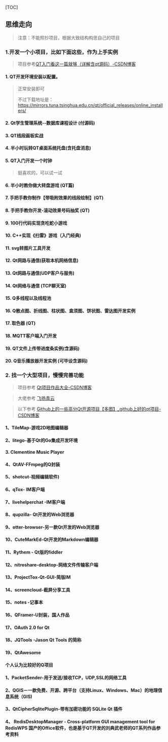 [TOC]

## 思维走向

> 注意：不能照抄项目，根据大致结构构思自己的项目

### 1.开发一个小项目，比如下面这些，作为上手实例

> 项目参考[QT入门看这一篇就够（详解含qt源码）-CSDN博客](https://blog.csdn.net/arv002/article/details/133785137?utm_medium=distribute.pc_relevant.none-task-blog-2~default~baidujs_baidulandingword~default-0-133785137-blog-108089368.235^v43^pc_blog_bottom_relevance_base5&spm=1001.2101.3001.4242.1&utm_relevant_index=3)

#### 1. QT开发环境安装以配置。

> 正常安装即可
>
> 不过下载地址是：https://mirrors.tuna.tsinghua.edu.cn/qt/official_releases/online_installers/

#### 2. Qt学生管理系统--数据库课程设计 (付源码)

#### 3. QT线段画板实战

#### 4. 半小时玩转QT桌面系统托盘(含托盘消息)

#### 5. QT入门开发一个时钟

> 挺喜欢的，可以试一试

#### 6. 半小时教你做大转盘游戏 (QT篇)

#### 7. 手把手教你制作【带吸附效果的线段绘制】(QT)

#### 8. 手把手教你开发-滚动效果号码抽奖 (QT)

#### 9. 100行代码实现贪吃蛇小游戏

#### 10. C++实现《扫雷》游戏（入门经典)

#### 11. svg转图片工具开发

#### 12. Qt网路与通信(获取本机网络信息)

#### 13. Qt网路与通信(UDP客户与服务)

#### 14. Qt网络与通信 (TCP聊天室)

#### 15. Q多线程以及线程池

#### 16. Q散点图、折线图、柱状图、盒须图、饼状图、雷达图开发实例

#### 17. 取色器 (QT)

#### 18. MQTT客户端入门开发

#### 19. QT文件上传带进度条实例(含源码)

#### 20. Q音乐播放器开发实例 (可毕设含源码)





### 2. 找一个大型项目，慢慢完善功能 

> 项目参考 [Qt项目作品大全-CSDN博客](https://blog.csdn.net/ly305750665/article/details/108089368)

> 大佬参考 [飞扬青云](https://github.com/feiyangqingyun)

> 以下参考 [Github上的一些高分Qt开源项目【多图】_github上好的qt项目-CSDN博客](https://blog.csdn.net/ccf19881030/article/details/113007901)

#### 1、TileMap-游戏2D地图编辑器

#### 2、litego-基于Qt的Go集成开发环境

#### 3. Clementine Music Player

#### 4、QtAV-FFmpeg的Q封装

#### 5、shotcut-视频编辑软件)

#### 6、qTox- IM客户端

#### 7、livehelperchat -IM客户端

#### 8、qupzilla- Qt开发的Web浏览器

#### 9、otter-browser-另一款Qt开发的Web浏览器

#### 10、CuteMarkEd-Qt开发的Markdown编辑器

#### 11、Rythem - Qt版的fiddler

#### 12、nitroshare-desktop-网络文件传输客户端

#### 13、ProjectTox-Qt-GUI-简版IM

#### 14、screencloud-截屏分享工具

#### 15、notes -记事本

#### 16、QFramer-U封装，国人作品

#### 17、OAuth 2.0 for Qt

#### 18、JQTools -Jason Qt Tools 的简称

#### 19、QtAwesome

#### 个人认为比较好的Q项目

#### 1、PacketSender-用于发送/接收TCP，UDP,SSL的网络工具

#### 2、QGIS－一款免费、开源、跨平台（支持Linux、Windows、Mac）的地理信息系统（GIS)

#### 3、QtCipherSqlitePlugin-带有加密功能的 SQLite Qt 插件

#### 4、 RedisDesktopManager - Cross-platform GUl management tool for RedisWPS 国产的Office软件，也是基于QT开发的刘典武老师的QT系列作品参考资料

